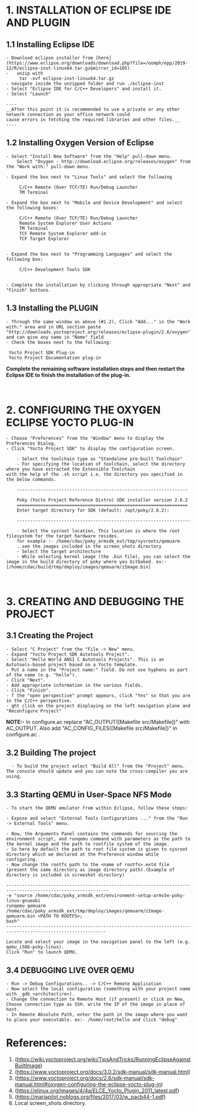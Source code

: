 # 1. INSTALLATION OF ECLIPSE IDE AND PLUGIN

## 1.1  Installing Eclipse IDE
    - Download eclipse installer from [here](https://www.eclipse.org/downloads/download.php?file=/oomph/epp/2019-12/R/eclipse-inst-linux64.tar.gz&mirror_id=105)
    -   unzip with 
         tar -xvf eclipse-inst-linux64.tar.gz
    - navigate inside the unzipped folder and run ./eclipse-inst
    - Select "Eclipse IDE for C/C++ Developers" and install it.
    - Select "Launch"

    ----
    __After this point it is recommended to use a private or any other network connection as your office network could 
    cause errors in fetching the required libraries and other files.__
    ----   

## 1.2 Installing Oxygen Version of Eclipse  
   
    - Select "Install New Software" from the "Help" pull-down menu. 
        Select "Oxygen - http://download.eclipse.org/releases/oxygen" from the "Work with:" pull-down menu.

    - Expand the box next to "Linux Tools" and select the following

         C/C++ Remote (Over TCF/TE) Run/Debug Launcher
         TM Terminal
                            
    - Expand the box next to "Mobile and Device Development" and select the following boxes:

         C/C++ Remote (Over TCF/TE) Run/Debug Launcher
         Remote System Explorer User Actions
         TM Terminal
         TCF Remote System Explorer add-in
         TCF Target Explorer
                            

    - Expand the box next to "Programming Languages" and select the following box:

         C/C++ Development Tools SDK
                            

    - Complete the installation by clicking through appropriate "Next" and "Finish" buttons. 

## 1.3 Installing the PLUGIN 

    - Through the same window as above (#1.2), Click "Add..." in the "Work with:" area and in URL section paste "http://downloads.yoctoproject.org/releases/eclipse-plugin/2.6/oxygen"
    and can give any name in "Name" field
    - Check the boxes next to the following:

     Yocto Project SDK Plug-in
     Yocto Project Documentation plug-in
                            
**Complete the remaining software installation steps and then restart the Eclipse IDE to finish the installation of the plug-in.** 


<br>


# 2. CONFIGURING THE OXYGEN ECLIPSE YOCTO PLUG-IN 

    - Choose "Preferences" from the "Window" menu to display the Preferences Dialog.
    - Click "Yocto Project SDK" to display the configuration screen. 

        - Select the toolchain type as "Standalone pre-built Toolchain" 
        - For specifying the location of toolchain, select the directory where you have extracted the Extensible Toolchain                      with the help of the .sh script i.e. the directory you specified in the below commands.

        -----------------------------------------------------------------

        Poky (Yocto Project Reference Distro) SDK installer version 2.6.2
        =================================================================
        Enter target directory for SDK (default: /opt/poky/2.6.2): 

        ------------------------------------------------------------------

        - Select the sysroot location, This location is where the root filesystem for the target hardware resides.
        for example :- /home/cdac/poky_armsdk_ext/tmp/sysroots/qemuarm
        ..see the images included in the screen_shots directory
        - Select the target architecture 
        - While selecting kernel image (the .bin file), you can select the image in the build directory of poky where you bitbaked. ex:-[/home/cdac/build/tmp/deploy/images/qemuarm/zImage.bin]      
        
<br>

# 3. CREATING AND DEBUGGING THE PROJECT

## 3.1 Creating the Project
 
    - Select "C Project" from the "File -> New" menu.
    - Expand "Yocto Project SDK Autotools Project".
    - Select "Hello World ANSI C Autotools Projects". This is an Autotools-based project based on a Yocto template.
    - Put a name in the "Project name:" field. Do not use hyphens as part of the name (e.g. "hello").
    - Click "Next".
    - Add appropriate information in the various fields.
    - Click "Finish".
    - f the "open perspective" prompt appears, click "Yes" so that you are in the C/C++ perspective. 
    - ght click on the project displaying on the left navigation plane and "Reconfigure Project"

   **NOTE:-** 
        In configure.ac replace "AC_OUTPUT([Makefile src/Makefile])" with AC_OUTPUT.
        Also add  "AC_CONFIG_FILES([Makefile	src/Makefile])" in configure.ac .


## 3.2 Building The project

      - To build the project select "Build All" from the "Project" menu. The console should update and you can note the cross-compiler you are using.                             

## 3.3 Starting QEMU in User-Space NFS Mode

    - To start the QEMU emulator from within Eclipse, follow these steps:

    - Expose and select "External Tools Configurations ..." from the "Run -> External Tools" menu.
    
    - Now, the Arguments Panel contains the commands for sourcing the environment script, and runqemu command with parameters as the path to the kernel image and the path to rootfile system of the image.
    - So here by default the path to root file system is given to sysroot directory which we declared at the Preference window while configuring.
    - Now change the rootfs path to the <name of rootfs>.ext4 file (present the same directory as image directory path).(Example of directory is included in screeshot directory)

    -------------------------------------------------------------------------------------------------------------
    -e "source /home/cdac/poky_armsdk_ext/environment-setup-armv5e-poky-linux-gnueabi
    runqemu qemuarm /home/cdac/poky_armsdk_ext/tmp/deploy/images/qemuarm/zImage-qemuarm.bin <PATH TO ROOTFS>;
    bash"
    ------------------------------------------------------------------------------------------------------------

    Locate and select your image in the navigation panel to the left (e.g. qemu_i586-poky-linux).
    Click "Run" to launch QEMU. 


## 3.4 DEBUGGING LIVE OVER QEMU

    - Run -> Debug Configurations.. -> C/C++ Remote Application
    - Now select the local configuration (something with your project name with _gdb_<architectire>).
    - Change the connection to Remote Host (if present) or click on New, Choose connection type as SSH. write the IP of the image in place of host.
    - In Remote Absolute Path, enter the path in the image where you want to place your executable. ex:- /home/root/hello and click "debug"



# **References:**
1. (https://wiki.yoctoproject.org/wiki/TipsAndTricks/RunningEclipseAgainstBuiltImage)
2. (https://www.yoctoproject.org/docs/3.0.2/sdk-manual/sdk-manual.html)
3. (https://www.yoctoproject.org/docs/2.6/sdk-manual/sdk-manual.html#oxygen-configuring-the-eclipse-yocto-plug-in)
4. (https://elinux.org/images/4/4a/ELCE_Yocto_Plugin_2011_latest.pdf)
5. (https://mariapilot.noblogs.org/files/2017/03/w_pacb44-1.pdf)
6. Local screen_shots directory.
